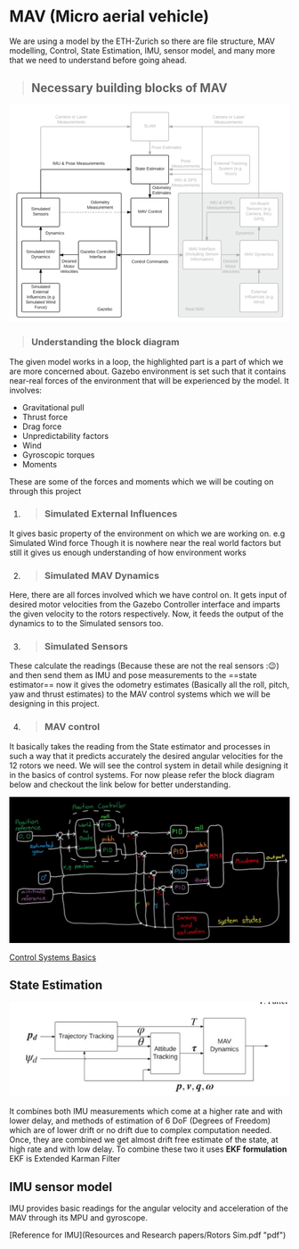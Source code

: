 # MAV (Micro aerial vehicle)
We are using a model by the ETH-Zurich so there are file structure, MAV modelling, Control, State Estimation, IMU, sensor model, and many more that we need to understand before going ahead.

> ## Necessary building blocks of MAV

![Block Diagram](Images/MAV_Block_Diagram.png "Image")

> ### Understanding the block diagram

The given model works in a loop, the highlighted part is a part of which we are more concerned about. Gazebo environment is set such that it contains near-real forces of the environment that will be experienced by the model. It involves:
* Gravitational pull
* Thrust force
* Drag force
* Unpredictability factors
* Wind
* Gyroscopic torques
* Moments 

These are some of the forces and moments which we will be couting on through this project

1. > ### Simulated External Influences

It gives basic property of the environment on which we are working on. 
e.g Simulated Wind force
Though it is nowhere near the real world factors but still it gives us enough understanding of how environment works

2. > ### Simulated MAV Dynamics

Here, there are all forces involved which we have control on. It gets input of desired motor velocities from the Gazebo Controller interface and imparts the given velocity to the rotors respectively. Now, it feeds the output of the dynamics to to the Simulated sensors too.

3. > ### Simulated Sensors

These calculate the readings (Because these are not the real sensors :😉) and then send them as IMU and pose measurements to the ==state estimator== now it gives the odometry estimates (Basically all the roll, pitch, yaw and thrust estimates) to the MAV control systems which we will be designing in this project.

4. >### MAV control

It basically takes the reading from the State estimator and processes in such a way that it predicts accurately the desired angular velocities for the 12 rotors we need. We will see the control system in detail while designing it in the basics of control systems.
For now please refer the block diagram below and checkout the link below for better understanding.

![MAV control Basic](Images/MAV_Controller_Basic_Structure.png "Controller")

[Control Systems Basics](https://youtube.com/playlist?list=PLn8PRpmsu08oOLBVYYIwwN_nvuyUqEjrj "Playlist")

## State Estimation
![State Estimation](Images/State_representation.png "Image")

It combines both IMU measurements which come at a higher rate and with lower delay, and methods of estimation of 6 DoF (Degrees of Freedom) which are of lower drift or no drift due to complex computation needed. Once, they are combined we get almost drift free estimate of the state, at high rate and with low delay. To combine these two it uses **EKF formulation** EKF is Extended Karman Filter 

## IMU sensor model

IMU provides basic readings for the angular velocity and acceleration of the MAV through its MPU and gyroscope. 

[Reference for IMU](Resources and Research papers/Rotors Sim.pdf "pdf")